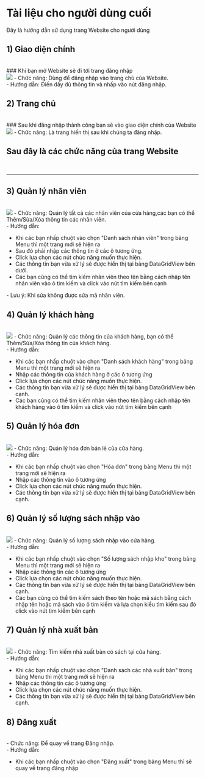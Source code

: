 

# Tài liệu cho người dùng cuối

Đây là hướng dẫn sử dụng trang Website cho người dùng

## 1) Giao diện chính
<br>
### Khi bạn mở Website sẽ đi tới trang đăng nhập
<br>
<img src="IMG/anh_dn.png">
- Chức năng: Dùng để đăng nhập vào trang chủ của Website. <br>
- Hướng dẫn: Điền đầy đủ thông tin và nhấp vào nút đăng nhập.<br>

## 2) Trang chủ
<br>
### Sau khi đăng nhập thành công bạn sẽ vào giao diện chính của Website
<br>
<img src="IMG/trangchu.png">
- Chức năng: Là trang hiển thị sau khi chúng ta đăng nhập. <br>

## Sau đây là các chức năng của trang Website
<br>
<hr/>

## 3) Quản lý nhân viên
<br>
<img src="IMG/nhanvien.png">
- Chức năng: Quản lý tất cả các nhân viên của cửa hàng,các bạn có thể Thêm/Sửa/Xóa thông tin các nhân viên.<br>
- Hướng dẫn:
  <ul>
    <li>Khi các bạn nhấp chuột vào chọn "Danh sách nhân viên" trong bảng Menu thì một trang mới sẽ hiện ra</li>
    <li>Sau đó phải nhập các thông tin ở các ô tương ứng.</li>
    <li>Click lựa chọn các nút chức năng muốn thực hiện.</li>
    <li>Các thông tin bạn vừa xử lý sẽ được hiển thị tại bảng DataGridView bên dưới.</li>
    <li>Các bạn cũng có thể tìm kiếm nhân viên theo tên bằng cách nhập tên nhân viên vào ô tìm kiếm và click vào nút tìm kiếm bên cạnh</li>
  </ul>
- Lưu ý: Khi sửa không được sửa mã nhân viên.

## 4) Quản lý khách hàng
<br>
<img src="IMG/khachhang.png">
- Chức năng: Quản lý các thông tin của khách hàng, bạn có thể Thêm/Sửa/Xóa thông tin của khách hàng.<br>
- Hướng dẫn:
  <ul>
    <li>Khi các bạn nhấp chuột vào chọn "Danh sách khách hàng" trong bảng Menu thì một trang mới sẽ hiện ra</li>
    <li>Nhập các thông tin của khách hàng ở các ô tương ứng</li>
    <li>Click lựa chọn các nút chức năng muốn thực hiện.</li>
    <li>Các thông tin bạn vừa xử lý sẽ được hiển thị tại bảng DataGridView bên cạnh.</li>
     <li>Các bạn cũng có thể tìm kiếm nhân viên theo tên bằng cách nhập tên khách hàng vào ô tìm kiếm và click vào nút tìm kiếm bên cạnh</li>
  </ul>
  
## 5) Quản lý hóa đơn
<br>
<img src="IMG/hoadon.png">
- Chức năng: Quản lý hóa đơn bán lẻ của cửa hàng.<br>
- Hướng dẫn:
  <ul>
    <li>Khi các bạn nhấp chuột vào chọn "Hóa đơn" trong bảng Menu thì một trang mới sẽ hiện ra</li>
    <li>Nhập các thông tin vào ô tương ứng</li>
    <li>Click lựa chọn các nút chức năng muốn thực hiện.</li>
    <li>Các thông tin bạn vừa xử lý sẽ được hiển thị tại bảng DataGridView bên cạnh.</li>
  </ul>
  
## 6) Quản lý số lượng sách nhập vào
<br>
<img src="IMG/sach.png">
- Chức năng: Quản lý số lượng sách nhập vào cửa hàng.<br>
- Hướng dẫn:
  <ul>
    <li>Khi các bạn nhấp chuột vào chọn "Số lượng sách nhập kho" trong bảng Menu thì một trang mới sẽ hiện ra</li>
    <li>Nhập các thông tin các ô tương ứng</li>
    <li>Click lựa chọn các nút chức năng muốn thực hiện.</li>
    <li>Các thông tin bạn vừa xử lý sẽ được hiển thị tại bảng DataGridView bên cạnh.</li>
    <li>Các bạn cũng có thể tìm kiếm sách theo tên hoặc mã sách bằng cách nhập tên hoặc mã sách vào ô tìm kiếm và lựa chọn kiểu tìm kiếm sau đó click vào nút tìm kiếm bên cạnh</li>
  </ul>
  
## 7) Quản lý nhà xuất bản
<br>
<img src="IMG/nxb.png">
- Chức năng: Tìm kiếm nhà xuất bản có sách tại cửa hàng.<br>
- Hướng dẫn:
  <ul>
    <li>Khi các bạn nhấp chuột vào chọn "Danh sách các nhà xuất bản" trong bảng Menu thì một trang mới sẽ hiện ra</li>
    <li>Nhập các thông tin các ô tương ứng</li>
    <li>Click lựa chọn các nút chức năng muốn thực hiện.</li>
    <li>Các thông tin bạn vừa xử lý sẽ được hiển thị tại bảng DataGridView bên cạnh.</li>
  </ul>
  
## 8) Đăng xuất
<br>
- Chức năng: Để quay về trang Đăng nhập.<br>
- Hướng dẫn: 
  <ul>
    <li>Khi các bạn nhấp chuột vào chọn "Đăng xuất" trong bảng Menu thì sẽ quay về trang đăng nhập</li>
  </ul>
